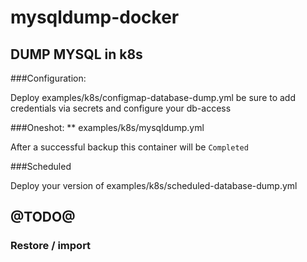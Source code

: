 # mysqldump-docker

## DUMP MYSQL in k8s

###Configuration:

Deploy examples/k8s/configmap-database-dump.yml 
be sure to add credentials via secrets and configure your db-access


###Oneshot:
** examples/k8s/mysqldump.yml 

After a successful backup this container will be `Completed`

###Scheduled 

Deploy your version of examples/k8s/scheduled-database-dump.yml


## @TODO@
### Restore / import

